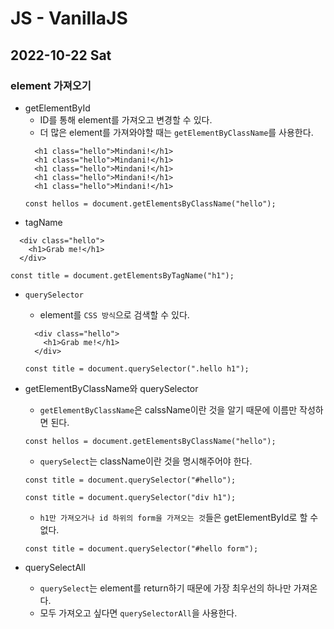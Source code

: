 # JS - VanillaJS
## 2022-10-22 Sat

### element 가져오기

* getElementById
  - ID를 통해 element를 가져오고 변경할 수 있다.
  - 더 많은 element를 가져와야할 때는 `getElementByClassName`를 사용한다.
  ```
    <h1 class="hello">Mindani!</h1>
    <h1 class="hello">Mindani!</h1>
    <h1 class="hello">Mindani!</h1>
    <h1 class="hello">Mindani!</h1>
    <h1 class="hello">Mindani!</h1>

  const hellos = document.getElementsByClassName("hello");
  ```
* tagName
```
  <div class="hello">
    <h1>Grab me!</h1>
  </div>

const title = document.getElementsByTagName("h1");
```

* `querySelector`
  - element를 `CSS 방식`으로 검색할 수 있다. 
  ```
    <div class="hello">
      <h1>Grab me!</h1>
    </div>

  const title = document.querySelector(".hello h1");
  ```

* getElementByClassName와 querySelector
   - `getElementByClassName`은 calssName이란 것을 알기 때문에 이름만 작성하면 된다.
  ```
  const hellos = document.getElementsByClassName("hello");
  ```
  - `querySelect`는 className이란 것을 명시해주어야 한다.
  ```
  const title = document.querySelector("#hello");
  ```
  ```
  const title = document.querySelector("div h1");
  ```
  - `h1만 가져오거나 id 하위의 form을 가져오는 것`들은 getElementById로 할 수 없다.
  ```
  const title = document.querySelector("#hello form");
  ```
 
* querySelectAll
  -  `querySelect`는 element를 return하기 때문에 가장 최우선의 하나만 가져온다.
  -  모두 가져오고 싶다면 `querySelectorAll`을 사용한다.